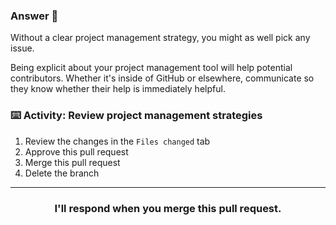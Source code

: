 ### Answer :crystal_ball:

Without a clear project management strategy, you might as well pick any issue.

Being explicit about your project management tool will help potential contributors.  Whether it's inside of GitHub or elsewhere, communicate so they know whether their help is immediately helpful.

### :keyboard: Activity: Review project management strategies

1. Review the changes in the `Files changed` tab
2. Approve this pull request
3. Merge this pull request
4. Delete the branch

<hr>
<h3 align="center">I'll respond when you merge this pull request.</h3>